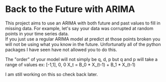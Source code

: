 # Back to the Future with ARIMA
This project aims to use an ARIMA with both future and past values to fill in missing data.
For example, let's say your data was corrupted at random points in your time series data.   
If you just use a regular ARIMA model at predict at those points broken you will not be using what you know in the future.
Unfortunatly all of the python packages I have seen have not allowed you to do this.

The "order" of your model will not simply be q, d, p but q and p will take a range of values ex: [-1,1], 0, 0
X_t = B_0 * X_(t-1) + B_1 *  X_(t-1)



I am still working on this so check back later.
